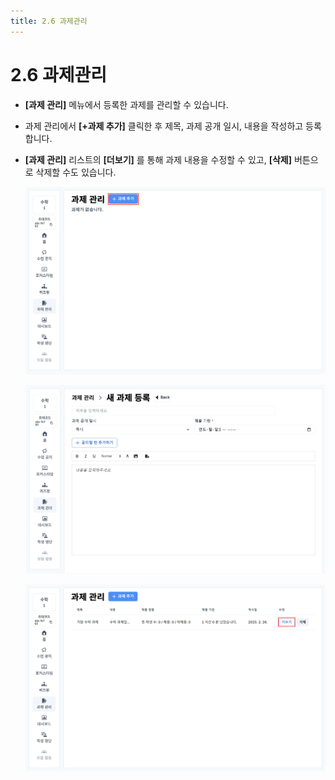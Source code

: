 ```yaml
---
title: 2.6 과제관리
---
```


# 2.6 과제관리

- **\[과제 관리]** 메뉴에서 등록한 과제를 관리할 수 있습니다.
- 과제 관리에서 **\[+과제 추가]** 클릭한 후 제목, 과제 공개 일시, 내용을 작성하고 등록합니다.
- **\[과제 관리]** 리스트의 **\[더보기]** 를 통해 과제 내용을 수정할 수 있고, **[삭제]** 버튼으로 삭제할 수도 있습니다. 

  ![](/img/teacher_2-6_01.jpg)

  ![](/img/teacher_2-6_02.jpg)

  ![](/img/teacher_2-6_03.jpg)
